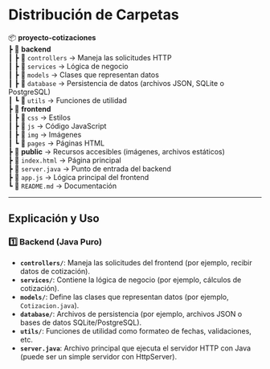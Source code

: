 # Distribución de Carpetas

📦 **proyecto-cotizaciones**  
 ┣ 📂 **backend**  
 ┃ ┣ 📂 `controllers`  → Maneja las solicitudes HTTP  
 ┃ ┣ 📂 `services`  → Lógica de negocio  
 ┃ ┣ 📂 `models`  → Clases que representan datos  
 ┃ ┣ 📂 `database`  → Persistencia de datos (archivos JSON, SQLite o PostgreSQL)  
 ┃ ┗ 📂 `utils`  → Funciones de utilidad  
 ┣ 📂 **frontend**  
 ┃ ┣ 📂 `css`  → Estilos  
 ┃ ┣ 📂 `js`  → Código JavaScript  
 ┃ ┣ 📂 `img`  → Imágenes  
 ┃ ┗ 📂 `pages`  → Páginas HTML  
 ┣ 📂 **public**  → Recursos accesibles (imágenes, archivos estáticos)  
 ┣ 📜 `index.html`  → Página principal  
 ┣ 📜 `server.java`  → Punto de entrada del backend  
 ┣ 📜 `app.js`  → Lógica principal del frontend  
 ┗ 📜 `README.md`  → Documentación  

---

## Explicación y Uso

### 1️⃣ Backend (Java Puro)

- **`controllers/`**: Maneja las solicitudes del frontend (por ejemplo, recibir datos de cotización).  
- **`services/`**: Contiene la lógica de negocio (por ejemplo, cálculos de cotización).  
- **`models/`**: Define las clases que representan datos (por ejemplo, `Cotizacion.java`).  
- **`database/`**: Archivos de persistencia (por ejemplo, archivos JSON o bases de datos SQLite/PostgreSQL).  
- **`utils/`**: Funciones de utilidad como formateo de fechas, validaciones, etc.  
- **`server.java`**: Archivo principal que ejecuta el servidor HTTP con Java (puede ser un simple servidor con HttpServer).


